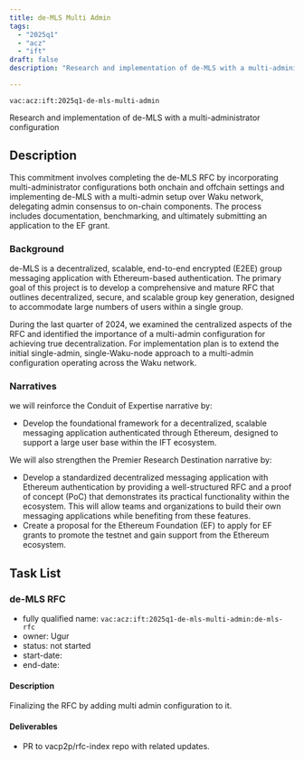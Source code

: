 ```yaml
---
title: de-MLS Multi Admin
tags:
  - "2025q1"
  - "acz"
  - "ift"
draft: false
description: "Research and implementation of de-MLS with a multi-administrator configuration"

---
```


`vac:acz:ift:2025q1-de-mls-multi-admin`

Research and implementation of de-MLS with a multi-administrator configuration 
## Description

This commitment involves completing the de-MLS RFC by incorporating multi-administrator configurations 
both onchain and offchain settings and implementing de-MLS with a multi-admin setup over Waku network, 
delegating admin consensus to on-chain components. 
The process includes documentation, benchmarking, and ultimately submitting an application to the EF grant.

### Background

de-MLS is a decentralized, scalable, end-to-end encrypted (E2EE) group messaging application 
with Ethereum-based authentication. 
The primary goal of this project is to develop a comprehensive and mature RFC that outlines 
decentralized, secure, and scalable group key generation, 
designed to accommodate large numbers of users within a single group.

During the last quarter of 2024, we examined the centralized aspects of the RFC 
and identified the importance of a multi-admin configuration for achieving true decentralization. 
For implementation plan is to extend the initial single-admin, single-Waku-node approach 
to a multi-admin configuration operating across the Waku network. 

### Narratives

we will reinforce the Conduit of Expertise narrative by:
* Develop the foundational framework for a decentralized, scalable messaging application 
authenticated through Ethereum, designed to support a large user base within the IFT ecosystem.

We will also strengthen the Premier Research Destination narrative by:
* Develop a standardized decentralized messaging application with Ethereum authentication 
by providing a well-structured RFC and a proof of concept (PoC) that demonstrates its practical functionality 
within the ecosystem. 
This will allow teams and organizations to build their own messaging applications while 
benefiting from these features.
* Create a proposal for the Ethereum Foundation (EF) to apply for EF grants to promote the testnet and 
gain support from the Ethereum ecosystem.

## Task List
 
### de-MLS RFC

* fully qualified name: `vac:acz:ift:2025q1-de-mls-multi-admin:de-mls-rfc`
* owner: Ugur
* status: not started
* start-date:
* end-date: 

#### Description

Finalizing the RFC by adding multi admin configuration to it. 

#### Deliverables

* PR to vacp2p/rfc-index repo with related updates. 